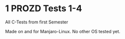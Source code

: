 # 1 PROZD Tests 1-4
All C-Tests from first Semester

Made on and for Manjaro-Linux. No other OS tested yet.
